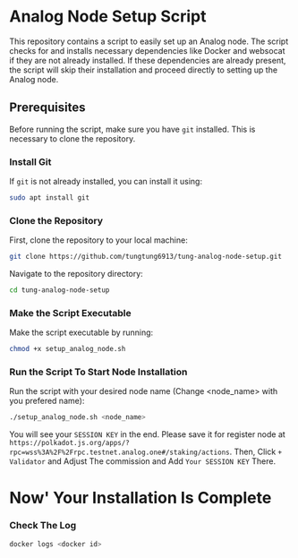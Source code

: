 # Analog Node Setup Script

This repository contains a script to easily set up an Analog node. The script checks for and installs necessary dependencies like Docker and websocat if they are not already installed. If these dependencies are already present, the script will skip their installation and proceed directly to setting up the Analog node.

## Prerequisites

Before running the script, make sure you have `git` installed. This is necessary to clone the repository.

### Install Git

If `git` is not already installed, you can install it using:

```bash
sudo apt install git
```

### Clone the Repository
First, clone the repository to your local machine:
```bash
git clone https://github.com/tungtung6913/tung-analog-node-setup.git
```

Navigate to the repository directory:
```bash
cd tung-analog-node-setup
```

### Make the Script Executable
Make the script executable by running:
```bash
chmod +x setup_analog_node.sh
```

### Run the Script To Start Node Installation
Run the script with your desired node name (Change <node_name> with you prefered name):
```bash
./setup_analog_node.sh <node_name>
```
You will see your `SESSION KEY` in the end. Please save it for register node at `https://polkadot.js.org/apps/?rpc=wss%3A%2F%2Frpc.testnet.analog.one#/staking/actions`. Then, Click `+ Validator` and Adjust The commission and Add `Your SESSION KEY` There.


# Now' Your Installation Is Complete

### Check The Log
```bash
docker logs <docker id>



